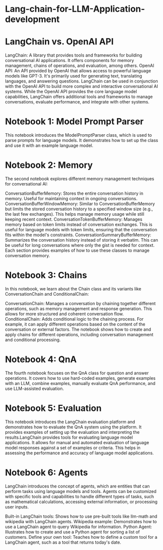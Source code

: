 # Lang-chain-for-LLM-Application-development
# LangChain vs. OpenAI API
LangChain: A library that provides tools and frameworks for building conversational AI applications. It offers components for memory management, chains of operations, and evaluation, among others.
OpenAI API: An API provided by OpenAI that allows access to powerful language models like GPT-3. It's primarily used for generating text, translating languages, and answering questions.
LangChain can be used in conjunction with the OpenAI API to build more complex and interactive conversational AI systems. While the OpenAI API provides the core language model capabilities, LangChain offers additional tools and frameworks to manage conversations, evaluate performance, and integrate with other systems.

# Notebook 1: Model Prompt Parser
This notebook introduces the ModelPromptParser class, which is used to parse prompts for language models. It demonstrates how to set up the class and use it with an example language model.

# Notebook 2: Memory
The second notebook explores different memory management techniques for conversational AI:

ConversationBufferMemory: Stores the entire conversation history in memory. Useful for maintaining context in ongoing conversations.
ConversationBufferWindowMemory: Similar to ConversationBufferMemory but limits the stored conversation history to a specified window size (e.g., the last few exchanges). This helps manage memory usage while still keeping recent context.
ConversationTokenBufferMemory: Manages memory based on token limits instead of conversation exchanges. This is useful for language models with token limits, ensuring that the conversation fits within the model's constraints.
ConversationSummaryBufferMemory: Summarizes the conversation history instead of storing it verbatim. This can be useful for long conversations where only the gist is needed for context.
Each section provides examples of how to use these classes to manage conversation memory.

# Notebook 3: Chains
In this notebook, we learn about the Chain class and its variants like ConversationChain and ConditionalChain:

ConversationChain: Manages a conversation by chaining together different operations, such as memory management and response generation. This allows for more structured and coherent conversation flow.
ConditionalChain: Adds conditional logic to the chaining process. For example, it can apply different operations based on the content of the conversation or external factors.
The notebook shows how to create and apply chains for different operations, including conversation management and conditional processing.

# Notebook 4: QnA
The fourth notebook focuses on the QnA class for question and answer operations. It covers how to use hard-coded examples, generate examples with an LLM, combine examples, manually evaluate QnA performance, and use LLM-assisted evaluation.

# Notebook 5: Evaluation
This notebook introduces the LangChain evaluation platform and demonstrates how to evaluate the QnA system using the platform. It provides examples of setting up the evaluation and interpreting the results.LangChain provides tools for evaluating language model applications. It allows for manual and automated evaluation of language model responses against a set of examples or criteria. This helps in assessing the performance and accuracy of language model applications.

# Notebook 6: Agents
LangChain introduces the concept of agents, which are entities that can perform tasks using language models and tools. Agents can be customized with specific tools and capabilities to handle different types of tasks, such as mathematical calculations, accessing external information, or processing user inputs.

Built-in LangChain tools: Shows how to use pre-built tools like llm-math and wikipedia with LangChain agents.
Wikipedia example: Demonstrates how to use a LangChain agent to query Wikipedia for information.
Python Agent: Illustrates how to create and use a Python agent for sorting a list of customers.
Define your own tool: Teaches how to define a custom tool for a LangChain agent, such as a tool that returns today's date.
